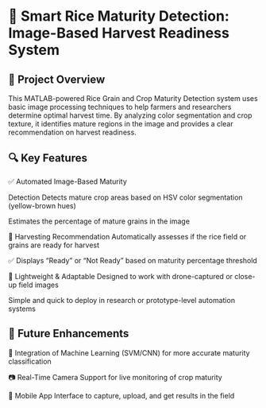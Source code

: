# 🌾 Smart Rice Maturity Detection: Image-Based Harvest Readiness System 
## 🌱 Project Overview 
This MATLAB-powered Rice Grain and Crop Maturity Detection system uses basic image processing techniques to help farmers and researchers determine optimal harvest time. By analyzing color segmentation and crop texture, it identifies mature regions in the image and provides a clear recommendation on harvest readiness. 

## 🔍 Key Features 
✅ Automated Image-Based Maturity 

Detection Detects mature crop areas based on HSV color segmentation (yellow-brown hues) 

Estimates the percentage of mature grains in the image 

🚜 Harvesting Recommendation 
Automatically assesses if the rice field or grains are ready for harvest 

✅ Displays “Ready” or “Not Ready” based on maturity percentage threshold 

🌾 Lightweight & Adaptable 
Designed to work with drone-captured or close-up field images 

Simple and quick to deploy in research or prototype-level automation systems 

## 🔮 Future Enhancements 
🤖 Integration of Machine Learning (SVM/CNN) for more accurate maturity classification 

📷 Real-Time Camera Support for live monitoring of crop maturity 

📱 Mobile App Interface to capture, upload, and get results in the field
